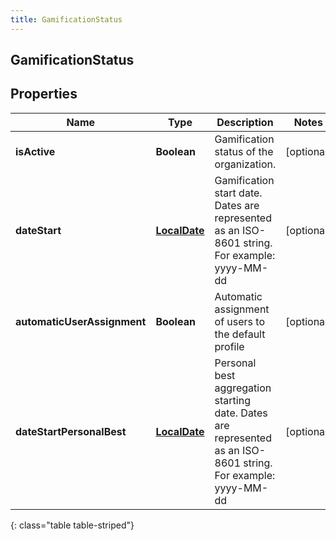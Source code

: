 ```yaml
---
title: GamificationStatus
---
```

## GamificationStatus


## Properties

| Name | Type | Description | Notes |
| ------------ | ------------- | ------------- | ------------- |
| **isActive** | <!----><!---->**Boolean**<!----> | Gamification status of the organization. |  [optional] |
| **dateStart** | <!----><!---->[**LocalDate**](LocalDate.html)<!----> | Gamification start date. Dates are represented as an ISO-8601 string. For example: yyyy-MM-dd |  [optional] |
| **automaticUserAssignment** | <!----><!---->**Boolean**<!----> | Automatic assignment of users to the default profile |  [optional] |
| **dateStartPersonalBest** | <!----><!---->[**LocalDate**](LocalDate.html)<!----> | Personal best aggregation starting date. Dates are represented as an ISO-8601 string. For example: yyyy-MM-dd |  [optional] |
{: class="table table-striped"}



